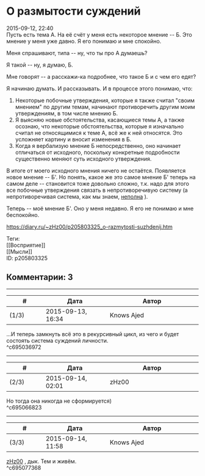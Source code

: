 О размытости суждений
=====================

  
2015-09-12, 22:40  
 Пусть есть тема А. На её счёт у меня есть некоторое мнение -- Б. Это мнение у меня уже давно. Я его понимаю и мне спокойно.   
   
 Меня спрашивают, типа -- ну, что ты про А думаешь?   
   
 Я такой -- ну, я думаю, Б.   
   
 Мне говорят -- а расскажи-ка подробнее, что такое Б и с чем его едят?   
   
 Я начинаю думать. И рассказывать. И в процессе этого понимаю, что:   
   
 1. Некоторые побочные утверждения, которые я также считал "своим мнением" по другим темам, начинают противоречить другим моим утверждениям, в том числе мнению Б.   
 2. Я выясняю новые обстоятельства, касающиеся темы А, а также осознаю, что некоторые обстоятельства, которые я изначально считал не относящимися к теме А, всё же к ней относятся. Это усложняет картину и вносит изменения в Б.   
 3. Когда я вербализую мнение Б непосредственно, оно начинает отличаться от исходного, поскольку конкретные подробности существенно меняют суть исходного утверждения.   
   
 В итоге от моего исходного мнения ничего не остаётся. Появляется новое мнение -- Б'. Но понять, какое же это самое мнение Б' теперь на самом деле -- становится тоже довольно сложно, т.к. надо для этого все побочные утверждения связать в непротиворечивую систему (а непротиворечивая система, как мы знаем,  [неполна](https://ru.wikipedia.org/wiki/%D0%A2%D0%B5%D0%BE%D1%80%D0%B5%D0%BC%D0%B0_%D0%93%D1%91%D0%B4%D0%B5%D0%BB%D1%8F_%D0%BE_%D0%BD%D0%B5%D0%BF%D0%BE%D0%BB%D0%BD%D0%BE%D1%82%D0%B5)  ).   
   
 Теперь -- моё мнение Б'. Оно у меня недавно. Я его не понимаю и мне беспокойно.   
  
<https://diary.ru/~zHz00/p205803325_o-razmytosti-suzhdenij.htm>  
  
Теги:  
[[Восприятие]]  
[[Мысли]]  
ID: p205803325  


Комментарии: 3
--------------

  


---



|         #         |              Дата              |                     Автор                     |           ID           |
| --- | --- | --- | --- |
| (1/3) | 2015-09-13, 16:34 | Knows Ajed | c695036972 |

  
 ...И теперь замкнуть всё это в рекурсивный цикл, из чего и будет состоять система суждений личности.   
 ^c695036972

---



|         #         |              Дата              |                     Автор                     |           ID           |
| --- | --- | --- | --- |
| (2/3) | 2015-09-14, 02:01 | zHz00 | c695066823 |

  
 Но тогда она никогда не сформируется)   
 ^c695066823

---



|         #         |              Дата              |                     Автор                     |           ID           |
| --- | --- | --- | --- |
| (3/3) | 2015-09-14, 11:58 | Knows Ajed | c695077368 |

  
  [zHz00](https://zHz00.diary.ru "Untitled")  , дык. Тем и живём.   
 ^c695077368